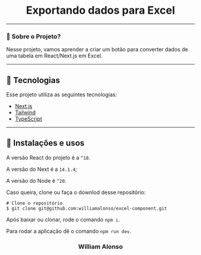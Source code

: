 
<h1 align="center">
    Exportando dados para Excel
</h1>

---


### 🤔 Sobre o Projeto?

Nesse projeto, vamos aprender a criar um botão para converter dados de uma tabela em React/Next.js em Excel.

---

## 🚀 Tecnologias

Esse projeto utiliza as seguintes tecnologias:

- [Next.js](https://nextjs.org)
- [Tailwind](https://tailwindcss.com)
- [TypeScript](https://www.typescriptlang.org)

---


## 🙅 Instalações e usos

A versão React do projeto é a `^18`.

A versão do Next é a `14.1.4`;

A versão do Node é `^20`.

Caso queira, clone ou faça o downlod desse repositório:

```
# Clone o repositório
$ git clone git@github.com:williamalonso/excel-component.git
```

Após baixar ou clonar, rode o comando `npm i`.

Para rodar a aplicação dê o comando `npm run dev`.

<h3 align="center">William Alonso</h3>

